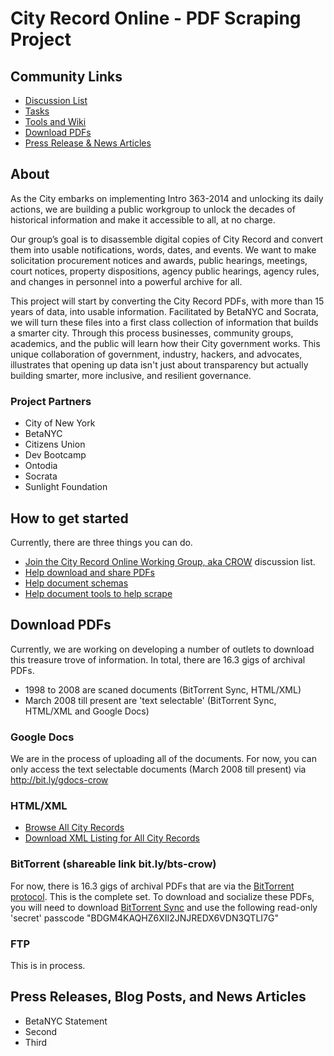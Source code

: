 # City Record Online - PDF Scraping Project


## Community Links
* [Discussion List](http://bitly.com/nyc-crow)
* [Tasks](https://github.com/CityOfNewYork/CROL-PDF/issues)
* [Tools and Wiki](https://github.com/CityOfNewYork/CROL-PDF/wiki)
* [Download PDFs](https://github.com/CityOfNewYork/CROL-PDF#download-pdfs)
* [Press Release & News Articles](https://github.com/CityOfNewYork/CROL-PDF#press-releases-blog-posts-and-news-articles)

## About
As the City embarks on implementing Intro 363-2014 and unlocking its daily actions, we are building a public workgroup to unlock the decades of historical information and make it accessible to all, at no charge. 

Our group’s goal is to disassemble digital copies of City Record and convert them into usable notifications, words, dates, and events. We want to make solicitation procurement notices and awards, public hearings, meetings, court notices, property dispositions, agency public hearings, agency rules, and changes in personnel into a powerful archive for all. 

This project will start by converting the City Record PDFs, with more than 15 years of data, into usable information. Facilitated by BetaNYC and Socrata, we will turn these files into a first class collection of information that builds a smarter city. Through this process businesses, community groups, academics, and the public will learn how their City government works. This unique collaboration of government, industry, hackers, and advocates, illustrates that opening up data isn't just about transparency but actually building smarter, more inclusive, and resilient governance.

### Project Partners
* City of New York
* BetaNYC
* Citizens Union 
* Dev Bootcamp 
* Ontodia
* Socrata
* Sunlight Foundation

## How to get started
Currently, there are three things you can do.
* [Join the City Record Online Working Group, aka CROW](http://bitly.com/nyc-crow) discussion list.
* [Help download and share PDFs](https://github.com/CityOfNewYork/CROL-PDF#download-pdfs)
* [Help document schemas](https://github.com/CityOfNewYork/CROL-PDF/wiki)
* [Help document tools to help scrape](https://github.com/CityOfNewYork/CROL-PDF/wiki/Scraping-tools)

## Download PDFs
Currently, we are working on developing a number of outlets to download this treasure trove of information. In total, there are 16.3 gigs of archival PDFs. 
* 1998 to 2008 are scaned documents (BitTorrent Sync, HTML/XML)
* March 2008 till present are 'text selectable' (BitTorrent Sync, HTML/XML and Google Docs)

### Google Docs
We are in the process of uploading all of the documents. For now, you can only access the text selectable documents (March 2008 till present) via http://bit.ly/gdocs-crow 

### HTML/XML
* [Browse All City Records](http://www.nyc.gov/html/misc/html/cityrecord/cityrecord.html)
* [Download XML Listing for All City Records](http://www.nyc.gov/html/misc/html/cityrecord/cityrecord.xml)

### BitTorrent (shareable link bit.ly/bts-crow)
For now, there is 16.3 gigs of archival PDFs that are via the [BitTorrent protocol](http://en.wikipedia.org/wiki/BitTorrent). This is the complete set. To download and socialize these PDFs, you will need to download [BitTorrent Sync](http://www.bittorrent.com/sync/get-started) and use the following read-only 'secret' passcode "BDGM4KAQHZ6XII2JNJREDX6VDN3QTLI7G"

### FTP
This is in process.

## Press Releases, Blog Posts, and News Articles
* BetaNYC Statement
* Second
* Third

